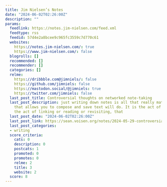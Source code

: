 ```yaml
---
title: Jim Nielsen’s Notes
date: "2024-06-02T02:26:00Z"
description: ""
params:
  feedlink: https://notes.jim-nielsen.com/feed.xml
  feedtype: rss
  feedid: 57d4e2a8bcee9c965fc3559c7d770c61
  websites:
    https://notes.jim-nielsen.com/: true
    https://www.jim-nielsen.com/: false
  blogrolls: []
  recommended: []
  recommender: []
  categories: []
  relme:
    https://dribbble.com@jimniels/: false
    https://github.com/jimniels: false
    https://mastodon.social/@jimniels: true
    https://twitter.com/jimniels: false
  last_post_title: Controversial thoughts on networked note-taking
  last_post_description: just writing down notes is all that really matters. Any tool
    that allows you to compose and save text will do. It is the act of writing, not
    the act of linking or reading or revisiting, that
  last_post_date: "2024-06-02T02:26:00Z"
  last_post_link: https://sean.voisen.org/notes/2024-05-29-controversial-thoughts-on-networked-note-taking
  last_post_categories:
  - writing
  score_criteria:
    cats: 0
    description: 0
    postcats: 1
    promoted: 0
    promotes: 0
    relme: 2
    title: 3
    website: 2
  score: 8
---
```

